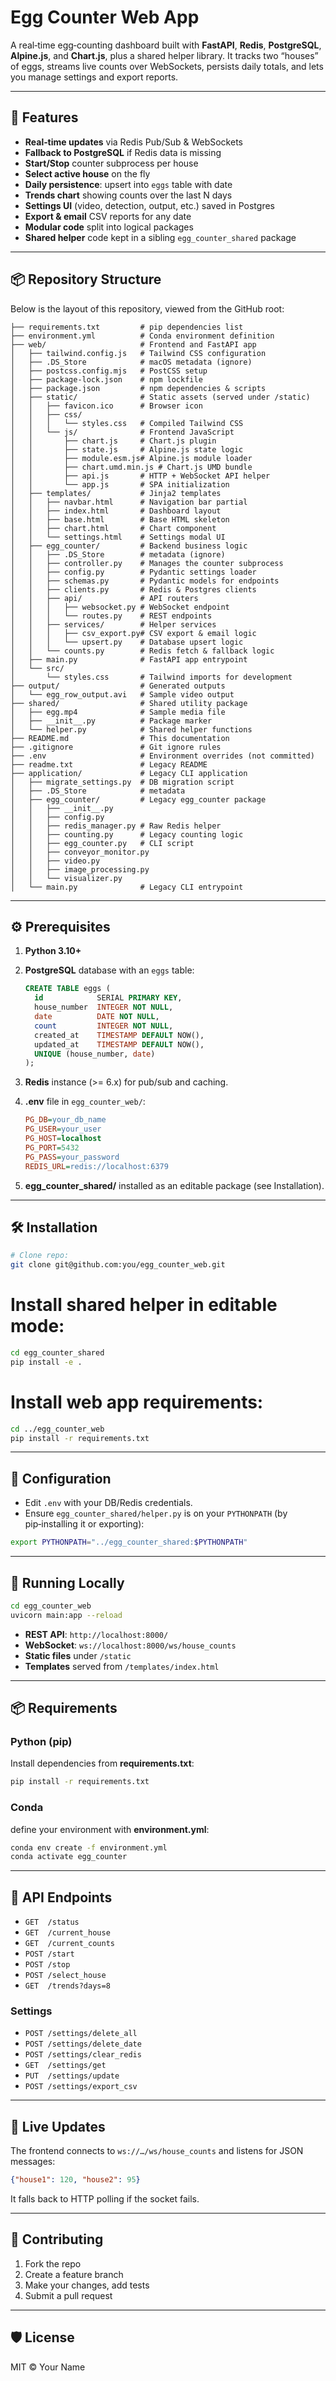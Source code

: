 # Egg Counter Web App

A real‑time egg‑counting dashboard built with **FastAPI**, **Redis**, **PostgreSQL**, **Alpine.js**, and **Chart.js**, plus a shared helper library. It tracks two “houses” of eggs, streams live counts over WebSockets, persists daily totals, and lets you manage settings and export reports.

---

## 🚀 Features

* **Real‑time updates** via Redis Pub/Sub & WebSockets
* **Fallback to PostgreSQL** if Redis data is missing
* **Start/Stop** counter subprocess per house
* **Select active house** on the fly
* **Daily persistence**: upsert into `eggs` table with date
* **Trends chart** showing counts over the last N days
* **Settings UI** (video, detection, output, etc.) saved in Postgres
* **Export & email** CSV reports for any date
* **Modular code** split into logical packages
* **Shared helper** code kept in a sibling `egg_counter_shared` package

---

## 📦 Repository Structure

Below is the layout of this repository, viewed from the GitHub root:

```text
├── requirements.txt         # pip dependencies list
├── environment.yml          # Conda environment definition
├── web/                     # Frontend and FastAPI app
│   ├── tailwind.config.js   # Tailwind CSS configuration
│   ├── .DS_Store            # macOS metadata (ignore)
│   ├── postcss.config.mjs   # PostCSS setup
│   ├── package-lock.json    # npm lockfile
│   ├── package.json         # npm dependencies & scripts
│   ├── static/              # Static assets (served under /static)
│   │   ├── favicon.ico      # Browser icon
│   │   ├── css/
│   │   │   └── styles.css   # Compiled Tailwind CSS
│   │   └── js/              # Frontend JavaScript
│   │       ├── chart.js     # Chart.js plugin
│   │       ├── state.js     # Alpine.js state logic
│   │       ├── module.esm.js# Alpine.js module loader
│   │       ├── chart.umd.min.js # Chart.js UMD bundle
│   │       ├── api.js       # HTTP + WebSocket API helper
│   │       └── app.js       # SPA initialization
│   ├── templates/           # Jinja2 templates
│   │   ├── navbar.html      # Navigation bar partial
│   │   ├── index.html       # Dashboard layout
│   │   ├── base.html        # Base HTML skeleton
│   │   ├── chart.html       # Chart component
│   │   └── settings.html    # Settings modal UI
│   ├── egg_counter/         # Backend business logic
│   │   ├── .DS_Store        # metadata (ignore)
│   │   ├── controller.py    # Manages the counter subprocess
│   │   ├── config.py        # Pydantic settings loader
│   │   ├── schemas.py       # Pydantic models for endpoints
│   │   ├── clients.py       # Redis & Postgres clients
│   │   ├── api/             # API routers
│   │   │   ├── websocket.py # WebSocket endpoint
│   │   │   └── routes.py    # REST endpoints
│   │   ├── services/        # Helper services
│   │   │   ├── csv_export.py# CSV export & email logic
│   │   │   └── upsert.py    # Database upsert logic
│   │   └── counts.py        # Redis fetch & fallback logic
│   ├── main.py              # FastAPI app entrypoint
│   └── src/
│       └── styles.css       # Tailwind imports for development
├── output/                  # Generated outputs
│   └── egg_row_output.avi   # Sample video output
├── shared/                  # Shared utility package
│   ├── egg.mp4              # Sample media file
│   ├── __init__.py          # Package marker
│   └── helper.py            # Shared helper functions
├── README.md                # This documentation
├── .gitignore               # Git ignore rules
├── .env                     # Environment overrides (not committed)
├── readme.txt               # Legacy README
├── application/             # Legacy CLI application
│   ├── migrate_settings.py  # DB migration script
│   ├── .DS_Store            # metadata
│   ├── egg_counter/         # Legacy egg_counter package
│   │   ├── __init__.py
│   │   ├── config.py
│   │   ├── redis_manager.py # Raw Redis helper
│   │   ├── counting.py      # Legacy counting logic
│   │   ├── egg_counter.py   # CLI script
│   │   ├── conveyor_monitor.py
│   │   ├── video.py
│   │   ├── image_processing.py
│   │   └── visualizer.py
│   └── main.py              # Legacy CLI entrypoint
```

---

## ⚙️ Prerequisites

1. **Python 3.10+**
2. **PostgreSQL** database with an `eggs` table:

   ```sql
   CREATE TABLE eggs (
     id            SERIAL PRIMARY KEY,
     house_number  INTEGER NOT NULL,
     date          DATE NOT NULL,
     count         INTEGER NOT NULL,
     created_at    TIMESTAMP DEFAULT NOW(),
     updated_at    TIMESTAMP DEFAULT NOW(),
     UNIQUE (house_number, date)
   );
   ```
3. **Redis** instance (>= 6.x) for pub/sub and caching.
4. **.env** file in `egg_counter_web/`:

   ```ini
   PG_DB=your_db_name
   PG_USER=your_user
   PG_HOST=localhost
   PG_PORT=5432
   PG_PASS=your_password
   REDIS_URL=redis://localhost:6379
   ```
5. **egg\_counter\_shared/** installed as an editable package (see Installation).

---

## 🛠️ Installation

```bash
# Clone repo:
git clone git@github.com:you/egg_counter_web.git
````

# Install shared helper in editable mode:

```bash
cd egg_counter_shared
pip install -e .
```

# Install web app requirements:

```bash
cd ../egg_counter_web
pip install -r requirements.txt
```

---

## 🔧 Configuration

* Edit `.env` with your DB/Redis credentials.
* Ensure `egg_counter_shared/helper.py` is on your `PYTHONPATH` (by pip‑installing it or exporting):

```bash
export PYTHONPATH="../egg_counter_shared:$PYTHONPATH"
```

---

## 🚀 Running Locally

```bash
cd egg_counter_web
uvicorn main:app --reload
```

* **REST API**:  `http://localhost:8000/`
* **WebSocket**: `ws://localhost:8000/ws/house_counts`
* **Static files** under `/static`
* **Templates** served from `/templates/index.html`

---

## 📦 Requirements

### Python (pip)

Install dependencies from **requirements.txt**:

```bash
pip install -r requirements.txt
```

### Conda

define your environment with **environment.yml**:

```bash
conda env create -f environment.yml
conda activate egg_counter
```

---

## 📑 API Endpoints

* `GET  /status`
* `GET  /current_house`
* `GET  /current_counts`
* `POST /start`
* `POST /stop`
* `POST /select_house`
* `GET  /trends?days=8`

### Settings

* `POST /settings/delete_all`
* `POST /settings/delete_date`
* `POST /settings/clear_redis`
* `GET  /settings/get`
* `PUT  /settings/update`
* `POST /settings/export_csv`

---

## 🔄 Live Updates

The frontend connects to `ws://…/ws/house_counts` and listens for JSON messages:

```json
{"house1": 120, "house2": 95}
```

It falls back to HTTP polling if the socket fails.

---

## 📝 Contributing

1. Fork the repo
2. Create a feature branch
3. Make your changes, add tests
4. Submit a pull request

---

## 🛡️ License

MIT © Your Name
